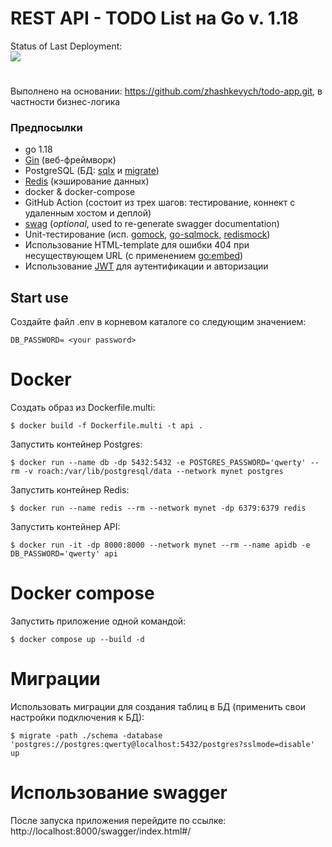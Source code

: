 # REST API - TODO List на Go v. 1.18
Status of Last Deployment:<br>
<img src="https://github.com/AlexKomzzz/todo-app/workflows/CI-CD_todo-app/badge.svg?branch=master"><br>

#
#
 Выполнено на основании: https://github.com/zhashkevych/todo-app.git, в частности бизнес-логика

### Предпосылки
- go 1.18 
- [Gin](https://github.com/gin-gonic/gin) (веб-фреймворк)
- PostgreSQL (БД: [sqlx](https://github.com/jmoiron/sqlx) и [migrate](https://github.com/golang-migrate/migrate))
- [Redis](https://github.com/go-redis/redis) (кэширование данных)
- docker & docker-compose
- GitHub Action (состоит из трех шагов: тестирование, коннект с удаленным хостом и деплой)
- [swag](https://github.com/swaggo/swag) (<i>optional</i>, used to re-generate swagger documentation)
- Unit-тестирование (исп. [gomock](https://github.com/golang/mock), 
[go-sqlmock](https://github.com/DATA-DOG/go-sqlmock), [redismock](https://github.com/go-redis/redismock))
- Использование HTML-template для ошибки 404 при несуществующем URL (с применением [go:embed](https://pkg.go.dev/embed))
- Использование [JWT](https://github.com/golang-jwt/jwt) для аутентификации и авторизации

## Start use

Создайте файл .env в корневом каталоге со следующим значением:
```dotenv
DB_PASSWORD= <your password>
```


# Docker

Создать образ из Dockerfile.multi:

    $ docker build -f Dockerfile.multi -t api .

Запустить контейнер Postgres:

    $ docker run --name db -dp 5432:5432 -e POSTGRES_PASSWORD='qwerty' --rm -v roach:/var/lib/postgresql/data --network mynet postgres

Запустить контейнер Redis:

    $ docker run --name redis --rm --network mynet -dp 6379:6379 redis

Запустить контейнер API:

    $ docker run -it -dp 8000:8000 --network mynet --rm --name apidb -e DB_PASSWORD='qwerty' api

# Docker compose
Запустить приложение одной командой:

    $ docker compose up --build -d



# Миграции
Использовать миграции для создания таблиц в БД (применить свои настройки подключения к БД):

    $ migrate -path ./schema -database 'postgres://postgres:qwerty@localhost:5432/postgres?sslmode=disable' up


#  Использование swagger
После запуска приложения перейдите по ссылке:
 http://localhost:8000/swagger/index.html#/




